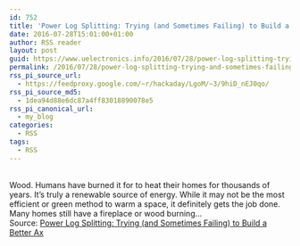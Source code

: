 ```yaml
---
id: 752
title: 'Power Log Splitting: Trying (and Sometimes Failing) to Build a Better Ax'
date: 2016-07-28T15:01:00+01:00
author: RSS reader
layout: post
guid: https://www.uelectronics.info/2016/07/28/power-log-splitting-trying-and-sometimes-failing-to-build-a-better-ax/
permalink: /2016/07/28/power-log-splitting-trying-and-sometimes-failing-to-build-a-better-ax/
rss_pi_source_url:
  - https://feedproxy.google.com/~r/hackaday/LgoM/~3/9hiD_nEJ0qo/
rss_pi_source_md5:
  - 1dea94d88e6dc87a4ff83018890078e5
rss_pi_canonical_url:
  - my_blog
categories:
  - RSS
tags:
  - RSS
---
```

&#013;  
Wood. Humans have burned it for to heat their homes for thousands of years. It’s truly a renewable source of energy. While it may not be the most efficient or green method to warm a space, it definitely gets the job done. Many homes still have a fireplace or wood burning…&#013;  
Source: <a href="https://feedproxy.google.com/~r/hackaday/LgoM/~3/9hiD_nEJ0qo/" target="_blank">Power Log Splitting: Trying (and Sometimes Failing) to Build a Better Ax</a>
